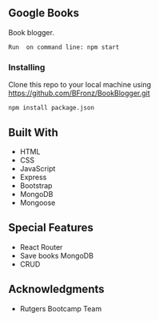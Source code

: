 ## Google Books

Book blogger. 


```
Run  on command line: npm start

```

### Installing
Clone this repo to your local machine using https://github.com/BFronz/BookBlogger.git
 
```
npm install package.json

```

## Built With
* HTML
* CSS
* JavaScript
* Express
* Bootstrap
* MongoDB
* Mongoose


 
## Special Features
 - React Router
 - Save books MongoDB
 - CRUD

 
## Acknowledgments

* Rutgers Bootcamp Team
